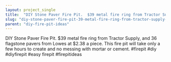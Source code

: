 ```yaml
---
layout: project_single
title:  "DIY Stone Paver Fire Pit.  $39 metal fire ring from Tractor Supply, and 36 flagstone pavers from Lowes at $2.38 a piece.  This fire pit will take only a few hours to create and no messing with mortar or cement.      #firepit #diy #diyfirepit #easy fi"
slug: "diy-stone-paver-fire-pit-39-metal-fire-ring-from-tractor-supply-and-36-flagstone-pavers-from"
parent: "diy-fire-pit-ideas"
---
```

DIY Stone Paver Fire Pit.  $39 metal fire ring from Tractor Supply, and 36 flagstone pavers from Lowes at $2.38 a piece.  This fire pit will take only a few hours to create and no messing with mortar or cement.      #firepit #diy #diyfirepit #easy firepit #firepitideas